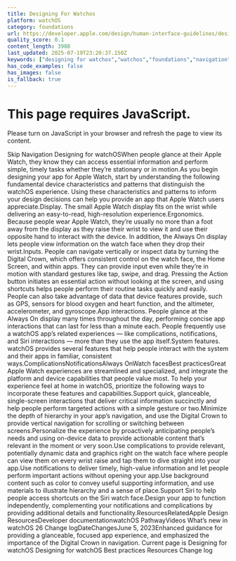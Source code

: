 ```yaml
---
title: Designing For Watchos
platform: watchOS
category: foundations
url: https://developer.apple.com/design/human-interface-guidelines/designing-for-watchos
quality_score: 0.1
content_length: 3988
last_updated: 2025-07-19T23:20:37.150Z
keywords: ["designing for watchos","watchos","foundations","navigation","motion","design","input","gestures","system","color","materials"]
has_code_examples: false
has_images: false
is_fallback: true
---
```


# This page requires JavaScript.

Please turn on JavaScript in your browser and refresh the page to view its content.

Skip Navigation Designing for watchOSWhen people glance at their Apple Watch, they know they can access essential information and perform simple, timely tasks whether they’re stationary or in motion.As you begin designing your app for Apple Watch, start by understanding the following fundamental device characteristics and patterns that distinguish the watchOS experience. Using these characteristics and patterns to inform your design decisions can help you provide an app that Apple Watch users appreciate.Display. The small Apple Watch display fits on the wrist while delivering an easy-to-read, high-resolution experience.Ergonomics. Because people wear Apple Watch, they’re usually no more than a foot away from the display as they raise their wrist to view it and use their opposite hand to interact with the device. In addition, the Always On display lets people view information on the watch face when they drop their wrist.Inputs. People can navigate vertically or inspect data by turning the Digital Crown, which offers consistent control on the watch face, the Home Screen, and within apps. They can provide input even while they’re in motion with standard gestures like tap, swipe, and drag. Pressing the Action button initiates an essential action without looking at the screen, and using shortcuts helps people perform their routine tasks quickly and easily. People can also take advantage of data that device features provide, such as GPS, sensors for blood oxygen and heart function, and the altimeter, accelerometer, and gyroscope.App interactions. People glance at the Always On display many times throughout the day, performing concise app interactions that can last for less than a minute each. People frequently use a watchOS app’s related experiences — like complications, notifications, and Siri interactions — more than they use the app itself.System features. watchOS provides several features that help people interact with the system and their apps in familiar, consistent ways.ComplicationsNotificationsAlways OnWatch facesBest practicesGreat Apple Watch experiences are streamlined and specialized, and integrate the platform and device capabilities that people value most. To help your experience feel at home in watchOS, prioritize the following ways to incorporate these features and capabilities.Support quick, glanceable, single-screen interactions that deliver critical information succinctly and help people perform targeted actions with a simple gesture or two.Minimize the depth of hierarchy in your app’s navigation, and use the Digital Crown to provide vertical navigation for scrolling or switching between screens.Personalize the experience by proactively anticipating people’s needs and using on-device data to provide actionable content that’s relevant in the moment or very soon.Use complications to provide relevant, potentially dynamic data and graphics right on the watch face where people can view them on every wrist raise and tap them to dive straight into your app.Use notifications to deliver timely, high-value information and let people perform important actions without opening your app.Use background content such as color to convey useful supporting information, and use materials to illustrate hierarchy and a sense of place.Support Siri to help people access shortcuts on the Siri watch face.Design your app to function independently, complementing your notifications and complications by providing additional details and functionality.ResourcesRelatedApple Design ResourcesDeveloper documentationwatchOS PathwayVideos What’s new in watchOS 26 Change logDateChangesJune 5, 2023Enhanced guidance for providing a glanceable, focused app experience, and emphasized the importance of the Digital Crown in navigation. Current page is Designing for watchOS Designing for watchOS Best practices Resources Change log